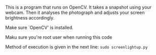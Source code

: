This is a program that runs on OpenCV.
It takes a snapshot using your webcam.
Then it analyses the photograph and adjusts your screen brightness accordingly.

Make sure `OpenCV' is installed.

Maku sure you're root user when running this code

Method of execution is given in the next line:
    `sudo screenlightup.py`